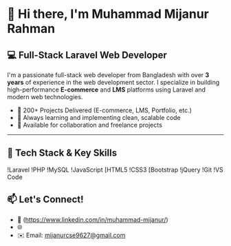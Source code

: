 # 👋 Hi there, I'm Muhammad Mijanur Rahman

## 💻 Full-Stack Laravel Web Developer

I'm a passionate full-stack web developer from Bangladesh with over **3 years** of experience in the web development sector. I specialize in building high-performance **E-commerce** and **LMS** platforms using Laravel and modern web technologies.

- 🚀 200+ Projects Delivered (E-commerce, LMS, Portfolio, etc.)
- 🧠 Always learning and implementing clean, scalable code
- 🤝 Available for collaboration and freelance projects

---

## 🔧 Tech Stack & Key Skills

!Laravel
!PHP
!MySQL
!JavaScript
[HTML5
!CSS3
[Bootstrap
!jQuery
!Git
!VS Code


## 📫 Let's Connect!
- 💼 (https://www.linkedin.com/in/muhammad-mijanur/)
- 🌐
- ✉️ Email: mijanurcse9627@gmail.com


